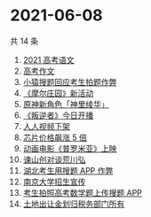 # 2021-06-08

共 14 条

<!-- BEGIN -->
<!-- 最后更新时间 Tue Jun 08 2021 17:09:01 GMT+0800 (China Standard Time) -->

1. [2021 高考语文](https://www.zhihu.com/search?q=高考语文)
2. [高考作文](https://www.zhihu.com/search?q=高考作文)
3. [小猿搜题回应考生拍题作弊](https://www.zhihu.com/search?q=小猿搜题)
4. [《摩尔庄园》新活动](https://www.zhihu.com/search?q=摩尔庄园)
5. [原神新角色「神里绫华」](https://www.zhihu.com/search?q=原神)
6. [《叛逆者》今日开播](https://www.zhihu.com/search?q=叛逆者)
7. [人人视频下架](https://www.zhihu.com/search?q=人人视频)
8. [芯片价格飙涨 5 倍](https://www.zhihu.com/search?q=芯片)
9. [动画电影《普罗米亚》上映](https://www.zhihu.com/search?q=普罗米亚)
10. [谏山创对谈荒川弘](https://www.zhihu.com/search?q=谏山创)
11. [湖北考生用搜题 APP 作弊](https://www.zhihu.com/search?q=小猿搜题)
12. [南京大学招生宣传](https://www.zhihu.com/search?q=南京大学招生)
13. [考生拍照高考数学题上传搜题 APP](https://www.zhihu.com/search?q=小猿搜题)
14. [土地出让金划归税务部门所有](https://www.zhihu.com/search?q=土地出让金)

<!-- END -->
